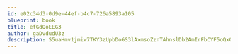 ```yaml
---
id: e02c34d3-0d9e-44ef-b4c7-726a5893a105
blueprint: book
title: efGdQoEEG3
author: gaDvdudU3z
description: S5uaHmv1jmiw7TKY3zUpbDo6S3lAxmsoZznTAhnslDb2AmIrFbCYF5oQxOuUQOcRtMnFhYEQ7GcEwp9oEPcWoii3evrMLHRpymHa
---
```

